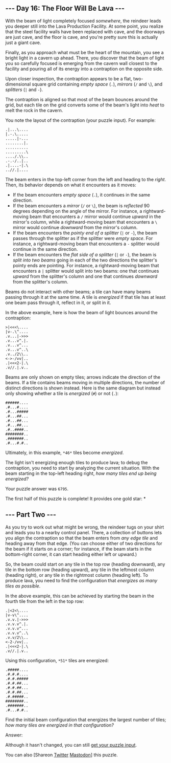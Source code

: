 \--- Day 16: The Floor Will Be Lava ---
----------

With the beam of light completely focused *somewhere*, the reindeer leads you deeper still into the Lava Production Facility. At some point, you realize that the steel facility walls have been replaced with cave, and the doorways are just cave, and the floor is cave, and you're pretty sure this is actually just a giant cave.

Finally, as you approach what must be the heart of the mountain, you see a bright light in a cavern up ahead. There, you discover that the beam of light you so carefully focused is emerging from the cavern wall closest to the facility and pouring all of its energy into a contraption on the opposite side.

Upon closer inspection, the contraption appears to be a flat, two-dimensional square grid containing *empty space* (`.`), *mirrors* (`/` and `\`), and *splitters* (`|` and `-`).

The contraption is aligned so that most of the beam bounces around the grid, but each tile on the grid converts some of the beam's light into *heat* to melt the rock in the cavern.

You note the layout of the contraption (your puzzle input). For example:

```
.|...\....
|.-.\.....
.....|-...
........|.
..........
.........\
..../.\\..
.-.-/..|..
.|....-|.\
..//.|....

```

The beam enters in the top-left corner from the left and heading to the *right*. Then, its behavior depends on what it encounters as it moves:

* If the beam encounters *empty space* (`.`), it continues in the same direction.
* If the beam encounters a *mirror* (`/` or `\`), the beam is *reflected* 90 degrees depending on the angle of the mirror. For instance, a rightward-moving beam that encounters a `/` mirror would continue *upward* in the mirror's column, while a rightward-moving beam that encounters a `\` mirror would continue *downward* from the mirror's column.
* If the beam encounters the *pointy end of a splitter* (`|` or `-`), the beam passes through the splitter as if the splitter were *empty space*. For instance, a rightward-moving beam that encounters a `-` splitter would continue in the same direction.
* If the beam encounters the *flat side of a splitter* (`|` or `-`), the beam is *split into two beams* going in each of the two directions the splitter's pointy ends are pointing. For instance, a rightward-moving beam that encounters a `|` splitter would split into two beams: one that continues *upward* from the splitter's column and one that continues *downward* from the splitter's column.

Beams do not interact with other beams; a tile can have many beams passing through it at the same time. A tile is *energized* if that tile has at least one beam pass through it, reflect in it, or split in it.

In the above example, here is how the beam of light bounces around the contraption:

```
>|<<<\....
|v-.\^....
.v...|->>>
.v...v^.|.
.v...v^...
.v...v^..\
.v../2\\..
<->-/vv|..
.|<<<2-|.\
.v//.|.v..

```

Beams are only shown on empty tiles; arrows indicate the direction of the beams. If a tile contains beams moving in multiple directions, the number of distinct directions is shown instead. Here is the same diagram but instead only showing whether a tile is *energized* (`#`) or not (`.`):

```
######....
.#...#....
.#...#####
.#...##...
.#...##...
.#...##...
.#..####..
########..
.#######..
.#...#.#..

```

Ultimately, in this example, `*46*` tiles become *energized*.

The light isn't energizing enough tiles to produce lava; to debug the contraption, you need to start by analyzing the current situation. With the beam starting in the top-left heading right, *how many tiles end up being energized?*

Your puzzle answer was `6795`.

The first half of this puzzle is complete! It provides one gold star: \*

\--- Part Two ---
----------

As you try to work out what might be wrong, the reindeer tugs on your shirt and leads you to a nearby control panel. There, a collection of buttons lets you align the contraption so that the beam enters from *any edge tile* and heading away from that edge. (You can choose either of two directions for the beam if it starts on a corner; for instance, if the beam starts in the bottom-right corner, it can start heading either left or upward.)

So, the beam could start on any tile in the top row (heading downward), any tile in the bottom row (heading upward), any tile in the leftmost column (heading right), or any tile in the rightmost column (heading left). To produce lava, you need to find the configuration that *energizes as many tiles as possible*.

In the above example, this can be achieved by starting the beam in the fourth tile from the left in the top row:

```
.|<2<\....
|v-v\^....
.v.v.|->>>
.v.v.v^.|.
.v.v.v^...
.v.v.v^..\
.v.v/2\\..
<-2-/vv|..
.|<<<2-|.\
.v//.|.v..

```

Using this configuration, `*51*` tiles are energized:

```
.#####....
.#.#.#....
.#.#.#####
.#.#.##...
.#.#.##...
.#.#.##...
.#.#####..
########..
.#######..
.#...#.#..

```

Find the initial beam configuration that energizes the largest number of tiles; *how many tiles are energized in that configuration?*

Answer:

Although it hasn't changed, you can still [get your puzzle input](16/input).

You can also [Shareon [Twitter](https://twitter.com/intent/tweet?text=I%27ve+completed+Part+One+of+%22The+Floor+Will+Be+Lava%22+%2D+Day+16+%2D+Advent+of+Code+2023&url=https%3A%2F%2Fadventofcode%2Ecom%2F2023%2Fday%2F16&related=ericwastl&hashtags=AdventOfCode) [Mastodon](javascript:void(0);)] this puzzle.